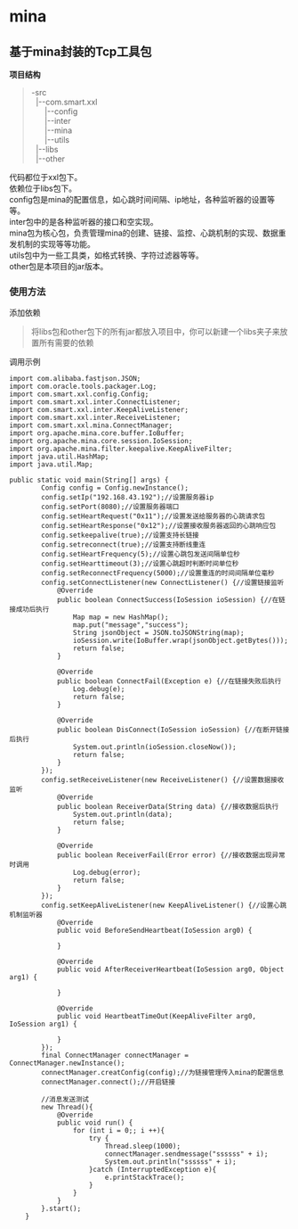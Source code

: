 # mina
 基于mina封装的Tcp工具包
 --
  **项目结构**  
  >-src  
  >&nbsp;&nbsp;|--com.smart.xxl   
  >&nbsp;&nbsp;&nbsp;&nbsp;&nbsp;&nbsp;|--config  
  >&nbsp;&nbsp;&nbsp;&nbsp;&nbsp;&nbsp;|--inter  
  >&nbsp;&nbsp;&nbsp;&nbsp;&nbsp;&nbsp;|--mina  
  >&nbsp;&nbsp;&nbsp;&nbsp;&nbsp;&nbsp;|--utils  
  >&nbsp;&nbsp;|--libs  
  >&nbsp;&nbsp;|--other  

代码都位于xxl包下。  
依赖位于libs包下。  
config包是mina的配置信息，如心跳时间间隔、ip地址，各种监听器的设置等等。  
inter包中的是各种监听器的接口和空实现。  
mina包为核心包，负责管理mina的创建、链接、监控、心跳机制的实现、数据重发机制的实现等等功能。  
utils包中为一些工具类，如格式转换、字符过滤器等等。  
other包是本项目的jar版本。  
  
### 使用方法
添加依赖
>将libs包和other包下的所有jar都放入项目中，你可以新建一个libs夹子来放置所有需要的依赖  

调用示例
```
import com.alibaba.fastjson.JSON;
import com.oracle.tools.packager.Log;
import com.smart.xxl.config.Config;
import com.smart.xxl.inter.ConnectListener;
import com.smart.xxl.inter.KeepAliveListener;
import com.smart.xxl.inter.ReceiveListener;
import com.smart.xxl.mina.ConnectManager;
import org.apache.mina.core.buffer.IoBuffer;
import org.apache.mina.core.session.IoSession;
import org.apache.mina.filter.keepalive.KeepAliveFilter;
import java.util.HashMap;
import java.util.Map;

public static void main(String[] args) {
        Config config = Config.newInstance();
        config.setIp("192.168.43.192");//设置服务器ip
        config.setPort(8080);//设置服务器端口
        config.setHeartRequest("0x11");//设置发送给服务器的心跳请求包
        config.setHeartResponse("0x12");//设置接收服务器返回的心跳响应包
        config.setkeepalive(true);//设置支持长链接
        config.setreconnect(true);//设置支持断线重连
        config.setHeartFrequency(5);//设置心跳包发送间隔单位秒
        config.setHearttimeout(3);//设置心跳超时判断时间单位秒
        config.setReconnectFrequency(5000);//设置重连的时间间隔单位毫秒
        config.setConnectListener(new ConnectListener() {//设置链接监听
            @Override
            public boolean ConnectSuccess(IoSession ioSession) {//在链接成功后执行
                Map map = new HashMap();
                map.put("message","success");
                String jsonObject = JSON.toJSONString(map);
                ioSession.write(IoBuffer.wrap(jsonObject.getBytes()));
                return false;
            }

            @Override
            public boolean ConnectFail(Exception e) {//在链接失败后执行
                Log.debug(e);
                return false;
            }

            @Override
            public boolean DisConnect(IoSession ioSession) {//在断开链接后执行
                System.out.println(ioSession.closeNow());
                return false;
            }
        });
        config.setReceiveListener(new ReceiveListener() {//设置数据接收监听
            @Override
            public boolean ReceiverData(String data) {//接收数据后执行
                System.out.println(data);
                return false;
            }

            @Override
            public boolean ReceiverFail(Error error) {//接收数据出现异常时调用
                Log.debug(error);
                return false;
            }
        });
        config.setKeepAliveListener(new KeepAliveListener() {//设置心跳机制监听器
            @Override
            public void BeforeSendHeartbeat(IoSession arg0) {

            }

            @Override
            public void AfterReceiverHeartbeat(IoSession arg0, Object arg1) {

            }

            @Override
            public void HeartbeatTimeOut(KeepAliveFilter arg0, IoSession arg1) {

            }
        });
        final ConnectManager connectManager = ConnectManager.newInstance();
        connectManager.creatConfig(config);//为链接管理传入mina的配置信息
        connectManager.connect();//开启链接

        //消息发送测试
        new Thread(){
            @Override
            public void run() {
                for (int i = 0;; i ++){
                    try {
                        Thread.sleep(1000);
                        connectManager.sendmessage("ssssss" + i);
                        System.out.println("ssssss" + i);
                    }catch (InterruptedException e){
                        e.printStackTrace();
                    }
                }
            }
        }.start();
    }
```